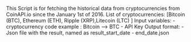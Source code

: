 This Script is for fetching the historical data from cryptocurrencies from CoinAPI.io since the January 1st of 2016.
List of cryptocurrencies: [Bitcoin (BTC), Ethereum (ETH), Ripple (XRP),Litecoin (LTC) ]
Input variables: 
    - cryptocurrency code example : Bitcoin --> BTC
    - API Key
Output format:
    - Json file with the result, named as result_start_date - end_date.json